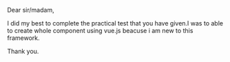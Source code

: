 Dear sir/madam,

I did my best to complete the practical test that you have given.I was to able to create whole component using vue.js beacuse i am new to this framework. 

Thank you.
